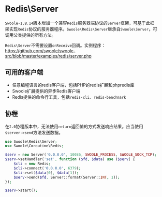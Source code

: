 # Redis\Server

 `Swoole-1.8.14`版本增加一个兼容`Redis`服务器端协议的`Server`框架，可基于此框架实现`Redis`协议的服务器程序。`Swoole\Redis\Server`继承自`Swoole\Server`，可调用父类提供的所有方法。

`Redis\Server`不需要设置`onReceive`回调。实例程序：<https://github.com/swoole/swoole-src/blob/master/examples/redis/server.php>

可用的客户端
----
* 任意编程语言的redis客户端，包括PHP的redis扩展和phpredis库
* Swoole扩展提供的异步Redis客户端
* Redis提供的命令行工具，包括`redis-cli`、`redis-benchmark`

协程
-----
在`2.0`协程版本中，无法使用`return`返回值的方式发送响应结果。应当使用`$server->send`方法发送数据。

```php
use Swoole\Redis\Server;
use Swoole\Coroutine\Redis;

$serv = new Server('0.0.0.0', 10086, SWOOLE_PROCESS, SWOOLE_SOCK_TCP);
$serv->setHandler('set', function ($fd, $data) use ($serv) {
	$cli = new Redis;
	$cli->connect('0.0.0.0', 6379);
	$cli->set($data[0], $data[1]);
    $serv->send($fd, Server::format(Server::INT, 1));
});

$serv->start();
```